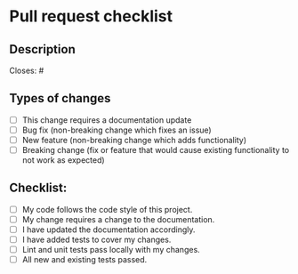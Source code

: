 # Pull request checklist

## Description

<!--- Describe your changes in detail -->

Closes: #

## Types of changes

<!--- What types of changes does your code introduce? Put an `x` in all the boxes that apply: -->

- [ ] This change requires a documentation update
- [ ] Bug fix (non-breaking change which fixes an issue)
- [ ] New feature (non-breaking change which adds functionality)
- [ ] Breaking change (fix or feature that would cause existing functionality to not work as expected)

## Checklist:

<!--- Go over all the following points, and put an `x` in all the boxes that apply. -->
<!--- If you're unsure about any of these, don't hesitate to ask. We're here to help! -->

- [ ] My code follows the code style of this project.
- [ ] My change requires a change to the documentation.
- [ ] I have updated the documentation accordingly.
- [ ] I have added tests to cover my changes.
- [ ] Lint and unit tests pass locally with my changes.
- [ ] All new and existing tests passed.